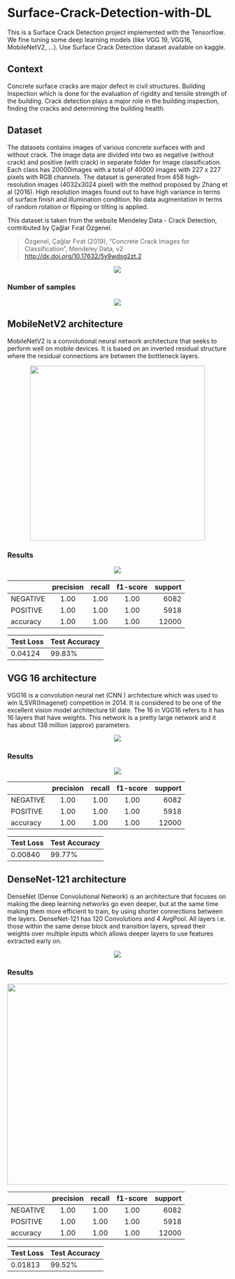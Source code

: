 # Surface-Crack-Detection-with-DL
This is a Surface Crack Detection project implemented with the Tensorflow. We fine tuning some deep learning models (like VGG 19, VGG16, MobileNetV2, ...). Use Surface Crack Detection dataset available on kaggle.
## Context
Concrete surface cracks are major defect in civil structures. Building Inspection which is done for the evaluation of rigidity and tensile strength of the building. Crack detection plays a major role in the building inspection, finding the cracks and determining the building health.
## Dataset
The datasets contains images of various concrete surfaces with and without crack. The image data are divided into two as negative (without crack) and positive (with crack) in separate folder for image classification. Each class has 20000images with a total of 40000 images with 227 x 227 pixels with RGB channels. The dataset is generated from 458 high-resolution images (4032x3024 pixel) with the method proposed by Zhang et al (2016). High resolution images found out to have high variance in terms of surface finish and illumination condition. No data augmentation in terms of random rotation or flipping or tilting is applied.

This dataset is taken from the website Mendeley Data - Crack Detection, contributed by Çağlar Fırat Özgenel.

> Özgenel, Çağlar Fırat (2019), “Concrete Crack Images for Classification”, Mendeley Data, v2
http://dx.doi.org/10.17632/5y9wdsg2zt.2

<p align="center">
<a href="https://github.com/mo26-web/Surface-Crack-Detection-with-DL/blob/main/images/data1.png"><img src="https://github.com/mo26-web/Surface-Crack-Detection-with-DL/blob/main/images/data1.png" align="center"></a>
</p>

### Number of samples

<p align="center">
<a href="https://github.com/mo26-web/Surface-Crack-Detection-with-DL/blob/main/images/np.png"><img src="https://github.com/mo26-web/Surface-Crack-Detection-with-DL/blob/main/images/np.png" align="center"></a>
</p>

## MobileNetV2 architecture
MobileNetV2 is a convolutional neural network architecture that seeks to perform well on mobile devices. It is based on an inverted residual structure where the residual connections are between the bottleneck layers.

<p align="center">
<a href="https://production-media.paperswithcode.com/methods/Screen_Shot_2020-06-06_at_10.37.14_PM.png"><img src="https://production-media.paperswithcode.com/methods/Screen_Shot_2020-06-06_at_10.37.14_PM.png" align="center" width="400" height="400" ></a>
</p>

### Results

<p align="center">
<a href="https://github.com/mo26-web/Surface-Crack-Detection-with-DL/blob/main/images/confusion2.png"><img src="https://github.com/mo26-web/Surface-Crack-Detection-with-DL/blob/main/images/confusion2.png" align="center"></a>
</p>


|               | precision     |recall  |f1-score |support|
| ------------- |:-------------:| :-----: |:-----:   |-----:   |
|  NEGATIVE     | 1.00          | 1.00   |  1.00   |  6082 |
| POSITIVE      | 1.00          |  1.00  |  1.00   |    5918   |
| accuracy      | 1.00          |  1.00  |  1.00     |    12000   |

Test Loss| Test Accuracy
--- | ---
0.04124 | 99.83%

## VGG 16 architecture
VGG16 is a convolution neural net (CNN ) architecture which was used to win ILSVR(Imagenet) competition in 2014. It is considered to be one of the excellent vision model architecture till date. The 16 in VGG16 refers to it has 16 layers that have weights. This network is a pretty large network and it has about 138 million (approx) parameters.

<p align="center">
<a href="https://miro.medium.com/max/940/1*3-TqqkRQ4rWLOMX-gvkYwA.png"><img src="https://miro.medium.com/max/940/1*3-TqqkRQ4rWLOMX-gvkYwA.png" align="center" ></a>
</p>

### Results

<p align="center">
<a href="https://github.com/mo26-web/Surface-Crack-Detection-with-DL/blob/main/images/confusion3.png"><img src="https://github.com/mo26-web/Surface-Crack-Detection-with-DL/blob/main/images/confusion3.png" align="center"></a>
</p>


|               | precision     |recall  |f1-score |support|
| ------------- |:-------------:| :-----: |:-----:   |-----:   |
|  NEGATIVE     | 1.00          | 1.00   |  1.00   |  6082 |
| POSITIVE      | 1.00          |  1.00  |  1.00   |    5918   |
| accuracy      | 1.00          |  1.00  |  1.00     |    12000   |

Test Loss| Test Accuracy
--- | ---
0.00840 | 99.77%

## DenseNet-121 architecture
DenseNet (Dense Convolutional Network) is an architecture that focuses on making the deep learning networks go even deeper, but at the same time making them more efficient to train, by using shorter connections between the layers. DenseNet-121 has 120 Convolutions and 4 AvgPool. All layers i.e. those within the same dense block and transition layers, spread their weights over multiple inputs which allows deeper layers to use features extracted early on.

<p align="center">
<a href="https://www.researchgate.net/profile/Noha-Radwan-3/publication/334170752/figure/fig5/AS:776225345785857@1562077952441/A-schematic-illustration-of-the-DenseNet-121-architecture-82.png"><img src="https://www.researchgate.net/profile/Noha-Radwan-3/publication/334170752/figure/fig5/AS:776225345785857@1562077952441/A-schematic-illustration-of-the-DenseNet-121-architecture-82.png" align="center" ></a>
  
  ### Results

<p align="center">
<a href="https://github.com/mo26-web/Surface-Crack-Detection-with-DL/blob/main/images/confusion4.png"><img src="https://github.com/mo26-web/Surface-Crack-Detection-with-DL/blob/main/images/confusion4.png" align="center" width="520" height="460"></a>
</p>


|               | precision     |recall  |f1-score |support|
| ------------- |:-------------:| :-----: |:-----:   |-----:   |
|  NEGATIVE     | 1.00          | 1.00   |  1.00   |  6082 |
| POSITIVE      | 1.00          |  1.00  |  1.00   |    5918   |
| accuracy      | 1.00          |  1.00  |  1.00     |    12000   |

Test Loss| Test Accuracy
--- | ---
0.01813 | 99.52%
</p>
